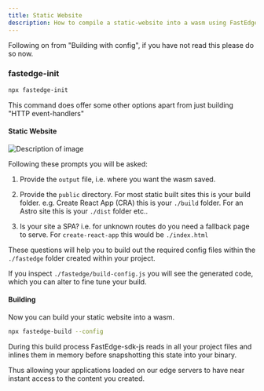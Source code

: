 ```yaml
---
title: Static Website
description: How to compile a static-website into a wasm using FastEdge-sdk-js
---
```


Following on from "Building with config", if you have not read this please do so now.

### fastedge-init

```sh
npx fastedge-init
```

This command does offer some other options apart from just building "HTTP event-handlers"

#### Static Website

![Description of image](/FastEdge-sdk-js/fastedge-init-static.png)

Following these prompts you will be asked:

1. Provide the `output` file, i.e. where you want the wasm saved.

2. Provide the `public` directory. For most static built sites this is your build folder. e.g.
   Create React App (CRA) this is your `./build` folder. For an Astro site this is your `./dist`
   folder etc..

3. Is your site a SPA? i.e. for unknown routes do you need a fallback page to serve. For
   `create-react-app` this would be `./index.html`

These questions will help you to build out the required config files within the `./fastedge` folder
created within your project.

If you inspect `./fastedge/build-config.js` you will see the generated code, which you can alter to
fine tune your build.

#### Building

Now you can build your static website into a wasm.

```sh
npx fastedge-build --config
```

During this build process FastEdge-sdk-js reads in all your project files and inlines them in memory
before snapshotting this state into your binary.

Thus allowing your applications loaded on our edge servers to have near instant access to the
content you created.
